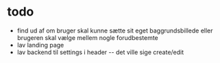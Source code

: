 # todo

- find ud af om bruger skal kunne sætte sit eget baggrundsbillede eller brugeren skal vælge mellem nogle forudbestemte
- lav landing page
- lav backend til settings i header -- det ville sige create/edit 